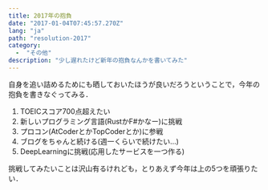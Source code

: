 ```yaml
---
title: 2017年の抱負
date: "2017-01-04T07:45:57.270Z"
lang: "ja"
path: "resolution-2017"
category:
  -  "その他"
description: "少し遅れたけど新年の抱負なんかを書いてみた"
---
```

自身を追い詰めるためにも晒しておいたほうが良いだろうということで，今年の抱負を書きなぐってみる．

1. TOEICスコア700点超えたい
2. 新しいプログラミング言語(RustかF#かなー)に挑戦
3. プロコン(AtCoderとかTopCoderとか)に参戦
4. ブログをちゃんと続ける(週一くらいで続けたい…)
5. DeepLearningに挑戦(応用したサービスを一つ作る)

挑戦してみたいことは沢山有るけれども，とりあえず今年は上の5つを頑張りたい．
